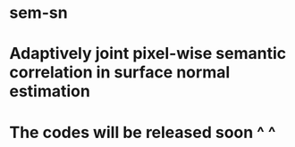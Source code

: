 # sem-sn
# Adaptively joint pixel-wise semantic correlation in surface normal estimation
# The codes will be released soon ^ ^
